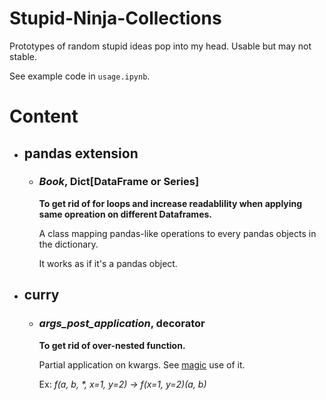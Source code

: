 # Stupid-Ninja-Collections

Prototypes of random stupid ideas pop into my head. Usable but may not stable. 

See example code in `usage.ipynb`.


# Content

+ ## pandas extension

  + ### ***Book***, Dict[DataFrame or Series] 
      **To get rid of for loops and increase readablility when applying same opreation on different Dataframes.**

      A class mapping pandas-like operations to every pandas objects in the dictionary.
      
      It works as if it's a pandas object.

+ ## curry

  + ### ***args_post_application***, decorator
    **To get rid of over-nested function.**

    Partial application on kwargs. See [magic](usage.ipynb) use of it.

    Ex: *f(a, b, \*, x=1, y=2) → f(x=1, y=2)(a, b)*